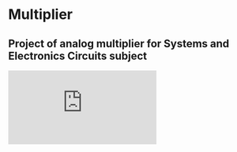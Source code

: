# Multiplier
Project of analog multiplier for Systems and Electronics Circuits subject
---
![Schematics](https://github.com/MikeZ7/Multiplier/blob/main/Schematics.pdf)
